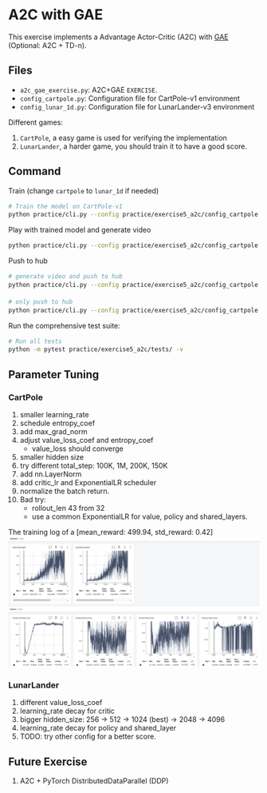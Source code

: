 # A2C with GAE

This exercise implements a Advantage Actor-Critic (A2C) with [GAE](https://arxiv.org/abs/1506.02438)
(Optional: A2C + TD-n).

## Files
- `a2c_gae_exercise.py`: A2C+GAE `EXERCISE`.
- `config_cartpole.py`: Configuration file for CartPole-v1 environment
- `config_lunar_1d.py`: Configuration file for LunarLander-v3 environment

Different games:
1. `CartPole`, a easy game is used for verifying the implementation
2. `LunarLander`, a harder game, you should train it to have a good score.

## Command
Train (change `cartpole` to `lunar_1d` if needed)
```bash
# Train the model on CartPole-v1
python practice/cli.py --config practice/exercise5_a2c/config_cartpole.py
```

Play with trained model and generate video
```bash
python practice/cli.py --config practice/exercise5_a2c/config_cartpole.py --mode play
```

Push to hub
```bash
# generate video and push to hub
python practice/cli.py --config practice/exercise5_a2c/config_cartpole.py --mode push_to_hub --username myuser

# only push to hub
python practice/cli.py --config practice/exercise5_a2c/config_cartpole.py --mode push_to_hub --username myuser --skip_play
```

Run the comprehensive test suite:
```bash
# Run all tests
python -m pytest practice/exercise5_a2c/tests/ -v
```

## Parameter Tuning
### CartPole
1. smaller learning_rate
2. schedule entropy_coef
3. add max_grad_norm
4. adjust value_loss_coef and entropy_coef
    - value_loss should converge
5. smaller hidden size
6. try different total_step: 100K, 1M, 200K, 150K
7. add nn.LayerNorm
8. add critic_lr and ExponentialLR scheduler
9. normalize the batch return.
10. Bad try:
    - rollout_len 43 from 32
    - use a common ExponentialLR for value, policy and shared_layers.

The training log of a [mean_reward: 499.94, std_reward: 0.42]
![alt text](../infos/e5_a2c_cartpole.png)

### LunarLander
1. different value_loss_coef
2. learning_rate decay for critic
3. bigger hidden_size: 256 -> 512 -> 1024 (best) -> 2048 -> 4096
4. learning_rate decay for policy and shared_layer
5. TODO: try other config for a better score.


## Future Exercise
1. A2C + PyTorch DistributedDataParallel (DDP)

